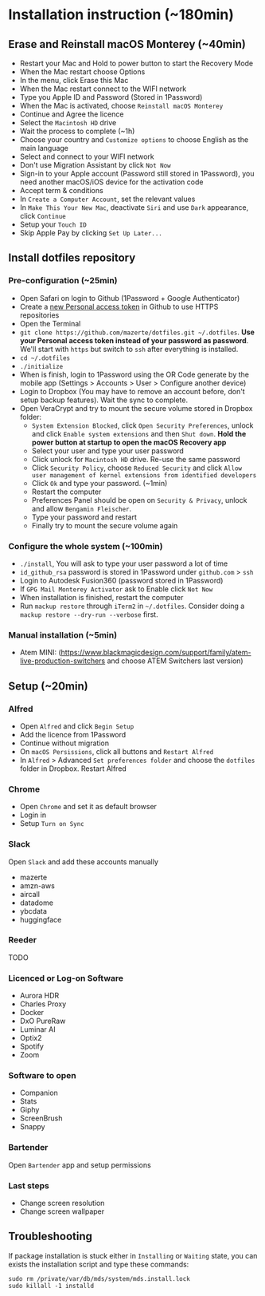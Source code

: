 # Installation instruction (~180min)

## Erase and Reinstall macOS Monterey (~40min)

- Restart your Mac and Hold to power button to start the Recovery Mode
- When the Mac restart choose Options
- In the menu, click Erase this Mac
- When the Mac restart connect to the WIFI network
- Type you Apple ID and Password (Stored in 1Password)
- When the Mac is activated, choose `Reinstall macOS Monterey`
- Continue and Agree the licence
- Select the `Macintosh HD` drive
- Wait the process to complete (~1h)
- Choose your country and `Customize options` to choose English as the main language
- Select and connect to your WIFI network
- Don't use Migration Assistant by click `Not Now`
- Sign-in to your Apple account (Password still stored in 1Password), you need another macOS/iOS device for the activation code
- Accept term & conditions
- In `Create a Computer Account`, set the relevant values
- In `Make This Your New Mac`, deactivate `Siri` and use `Dark` appearance, click `Continue`
- Setup your `Touch ID`
- Skip Apple Pay by clicking `Set Up Later...`

## Install dotfiles repository

### Pre-configuration (~25min)

- Open Safari on login to Github (1Password + Google Authenticator)
- Create a [new Personal access token](https://github.com/settings/tokens) in Github to use HTTPS repositories
- Open the Terminal
- `git clone https://github.com/mazerte/dotfiles.git ~/.dotfiles`. **Use your Personal access token instead of your password as password**. We'll start with `https` but switch to `ssh` after everything is installed.
- `cd ~/.dotfiles`
- `./initialize`
- When is finish, login to 1Password using the OR Code generate by the mobile app (Settings > Accounts > User > Configure another device)
- Login to Dropbox (You may have to remove an account before, don't setup backup features). Wait the sync to complete.
- Open VeraCrypt and try to mount the secure volume stored in Dropbox folder:
  - `System Extension Blocked`, click `Open Security Preferences`, unlock and click `Enable system extensions` and then `Shut down`. **Hold the power button at startup to open the macOS Recovery app**
  - Select your user and type your user password
  - Click unlock for `Macintosh HD` drive. Re-use the same password
  - Click `Security Policy`, choose `Reduced Security` and click `Allow user management of kernel extensions from identified developers`
  - Click `Ok` and type your password. (~1min)
  - Restart the computer
  - Preferences Panel should be open on `Security & Privacy`, unlock and allow `Bengamin Fleischer`.
  - Type your password and restart
  - Finally try to mount the secure volume again

### Configure the whole system (~100min)

- `./install`, You will ask to type your user password a lot of time
- `id_github_rsa` password is stored in 1Password under `github.com` > `ssh`
- Login to Autodesk Fusion360 (password stored in 1Password)
- If `GPG Mail Monterey Activator` ask to Enable click `Not Now`
- When installation is finished, restart the computer
- Run `mackup restore` through `iTerm2` in `~/.dotfiles`. Consider doing a `mackup restore --dry-run --verbose` first.

### Manual installation (~5min)

- Atem MINI: (https://www.blackmagicdesign.com/support/family/atem-live-production-switchers and choose ATEM Switchers last version)

## Setup (~20min)

### Alfred

- Open `Alfred` and click `Begin Setup`
- Add the licence from 1Password
- Continue without migration
- On `macOS Persissions`, click all buttons and `Restart Alfred`
- In `Alfred` > Advanced `Set preferences folder` and choose the `dotfiles` folder in Dropbox. Restart Alfred

### Chrome

- Open `Chrome` and set it as default browser
- Login in
- Setup `Turn on Sync`

### Slack

Open `Slack` and add these accounts manually

- mazerte
- amzn-aws
- aircall
- datadome
- ybcdata
- huggingface

### Reeder

TODO

### Licenced or Log-on Software

- Aurora HDR
- Charles Proxy
- Docker
- DxO PureRaw
- Luminar AI
- Optix2
- Spotify
- Zoom

### Software to open

- Companion
- Stats
- Giphy
- ScreenBrush
- Snappy

### Bartender

Open `Bartender` app and setup permissions

### Last steps

- Change screen resolution
- Change screen wallpaper

## Troubleshooting

If package installation is stuck either in `Installing` or `Waiting` state, you can exists the installation script and type these commands:

```
sudo rm /private/var/db/mds/system/mds.install.lock
sudo killall -1 installd
```
